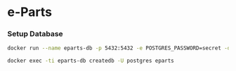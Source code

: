 # e-Parts

### Setup Database
```bash
docker run --name eparts-db -p 5432:5432 -e POSTGRES_PASSWORD=secret -d postgres
````

```bash
docker exec -ti eparts-db createdb -U postgres eparts
```